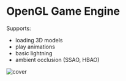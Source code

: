 # OpenGL Game Engine

Supports:
   - loading 3D models
   - play animations
   - basic lightning
   - ambient occlusion (SSAO, HBAO)
   
![cover](https://user-images.githubusercontent.com/60797275/236704653-6644ff95-40c8-45a4-8a31-86c03ba81536.png)
